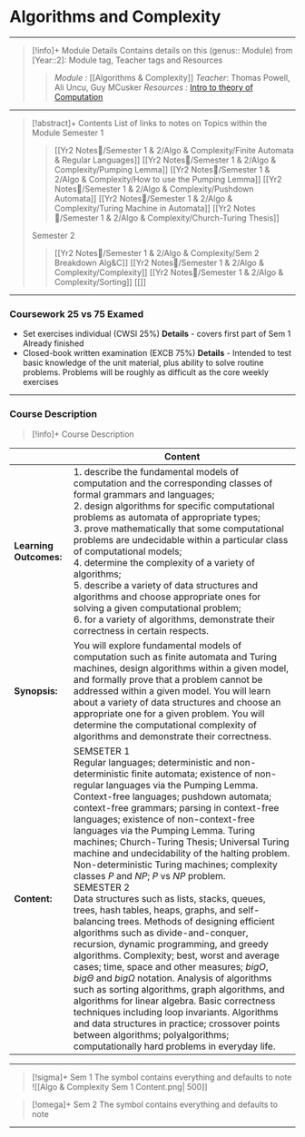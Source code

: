 # Algorithms and Complexity 
---
> [!info]+ Module Details
> Contains details on this (genus:: Module) from [Year::2]: Module tag, Teacher tags and Resources 
> > *Module :*  [[Algorithms & Complexity]]
> > *Teacher*: Thomas Powell, Ali Uncu, Guy MCusker
> > *Resources :* [Intro to theory of Computation](http://debracollege.dspaces.org/bitstream/123456789/671/1/Introduction%20to%20the%20Theory%20of%20Computation_2013%20Sipser.pdf#:~:text=Introduction%20to%20the%20Theory%20of%20Computation,%20Third%20Edition)
> > 

---
> [!abstract]+ Contents
> List of links to notes on Topics within the Module
> Semester 1
> > [[Yr2 Notes📘/Semester 1 & 2/Algo & Complexity/Finite Automata & Regular Languages]]
> [[Yr2 Notes📘/Semester 1 & 2/Algo & Complexity/Pumping Lemma]]
> > [[Yr2 Notes📘/Semester 1 & 2/Algo & Complexity/How to use the Pumping Lemma]]
> > [[Yr2 Notes📘/Semester 1 & 2/Algo & Complexity/Pushdown Automata]]
> > [[Yr2 Notes📘/Semester 1 & 2/Algo & Complexity/Turing Machine in Automata]]
> > [[Yr2 Notes📘/Semester 1 & 2/Algo & Complexity/Church-Turing Thesis]]
> 
> Semester 2 
> > [[Yr2 Notes📘/Semester 1 & 2/Algo & Complexity/Sem 2 Breakdown Alg&C]]
> > [[Yr2 Notes📘/Semester 1 & 2/Algo & Complexity/Complexity]]
> > [[Yr2 Notes📘/Semester 1 & 2/Algo & Complexity/Sorting]]
> > [[]]


---
### Coursework 25 vs 75 Examed
- Set exercises individual (CWSI 25%)
	**Details** - covers first part of Sem 1 
		Already finished
- Closed-book written examination (EXCB 75%)
	**Details** - Intended to test basic knowledge of the unit material, plus ability to solve routine problems. Problems will be roughly as difficult as the core weekly exercises
---
### Course Description

> [!info]+  Course Description
> 
|                        | Content        |
| ---------------------- | -------------- |
| **Learning Outcomes:** | 1. describe the fundamental models of computation and the corresponding classes of formal grammars and languages;<br>2. design algorithms for specific computational problems as automata of appropriate types;<br>3. prove mathematically that some computational problems are undecidable within a particular class of computational models;<br>4. determine the complexity of a variety of algorithms;<br>5. describe a variety of data structures and algorithms and choose appropriate ones for solving a given computational problem;<br>6. for a variety of algorithms, demonstrate their correctness in certain respects.                                                                                                                                                                                                                                                                                                                                                                                                                                                                                                                                                                   |
| **Synopsis:**          | You will explore fundamental models of computation such as finite automata and Turing machines, design algorithms within a given model, and formally prove that a problem cannot be addressed within a given model. You will learn about a variety of data structures and choose an appropriate one for a given problem. You will determine the computational complexity of algorithms and demonstrate their correctness.                                                                                                                                                                                                                                                                                                                                                                                                                                                                                                                                                                                                                                                                                                                                                                           |
| **Content:**           | SEMSETER 1 <br> Regular languages; deterministic and non-deterministic finite automata; existence of non-regular languages via the Pumping Lemma. Context-free languages; pushdown automata; context-free grammars; parsing in context-free languages; existence of non-context-free languages via the Pumping Lemma. Turing machines; Church-Turing Thesis; Universal Turing machine and undecidability of the halting problem. Non-deterministic Turing machines; complexity classes $P$ and $NP$; $P$ vs $NP$ problem. <br> SEMESTER 2 <br> Data structures such as lists, stacks, queues, trees, hash tables, heaps, graphs, and self-balancing trees. Methods of designing efficient algorithms such as divide-and-conquer, recursion, dynamic programming, and greedy algorithms. Complexity; best, worst and average cases; time, space and other measures; $big Ο$, $big \Theta$ and $big Ω$ notation. Analysis of algorithms such as sorting algorithms, graph algorithms, and algorithms for linear algebra. Basic correctness techniques including loop invariants. Algorithms and data structures in practice; crossover points between algorithms; polyalgorithms; computationally hard problems in everyday life. |

---

> [!sigma]+ Sem 1
> The symbol contains everything and defaults to note
![[Algo & Complexity Sem 1 Content.png| 500]]

> [!omega]+ Sem 2
> The symbol contains everything and defaults to note

---


